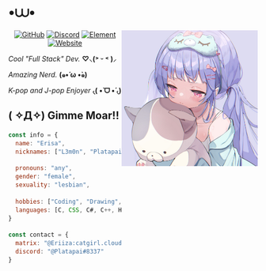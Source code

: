 
# •⩊•
<img align='right' src="https://raw.githubusercontent.com/L3m0n-Cao/L3m0n-Cao/main/pfpgh.jpg" width="275">
<p align="center">
  <a href="https://github.com/L3m0n-Cao" target="_blank"><img alt="GitHub" src="https://img.shields.io/badge/-@L3m0n--Cao-181717?style=flat-square&logo=GitHub&logoColor=white"></a>
  <a href="https://discord.com/users/1030414034484342844" target="_blank"><img alt="Discord" src="https://img.shields.io/badge/-@Platapai-5865f2?style=flat-square&logo=Discord&logoColor=white"></a>
  <a href="https://m.platapai.gay" target="_blank"><img alt="Element" src="https://img.shields.io/badge/-@Eriiza:catgirl.cloud-0dbd8b?style=flat-square&logo=element&logoColor=white"></a>
  <a href="https://platapai.com" target="_blank"><img alt="Website" src="https://img.shields.io/badge/-platapai.com-004d63?style=flat-square&logo=cloudflarepages&logoColor=white"></a>
</p>

*Cool "Full Stack" Dev.* **♡⸜(˃ ᵕ ˂ )⸝**

*Amazing Nerd.* **(๑•́ ω •̀๑)**

*K-pop and J-pop Enjoyer* **৻(  •̀ ᗜ •́  ৻)**

## __( ✧Д✧) Gimme Moar!!__
```javascript
const info = {
  name: "Erisa",
  nicknames: ["L3m0n", "Platapai"],

  pronouns: "any",
  gender: "female",
  sexuality: "lesbian",

  hobbies: ["Coding", "Drawing", "Editing", "Music", "Photography"],
  languages: [C, CSS, C#, C++, HTML, Java, Javascript, Lua, Python, Ruby, Rust, Typescript]
}

const contact = {
  matrix: "@Eriiza:catgirl.cloud",
  discord: "@Platapai#8337"
}
```
